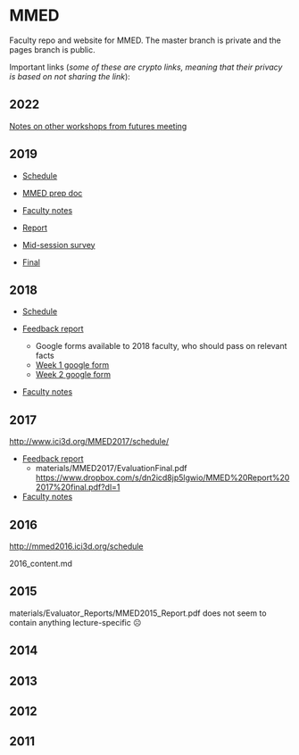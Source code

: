 # MMED

Faculty repo and website for MMED. The master branch is private and the pages branch is public.

Important links (_some of these are crypto links, meaning that their privacy is based on not sharing the link_):

## 2022

[Notes on other workshops from futures meeting](fields.md)

## 2019

- [Schedule](http://www.ici3d.org/MMED/schedule/2019/)

- [MMED prep doc](https://docs.google.com/document/d/1PZqO5Q1clDNIEXh3lwkrBhGIJ0UVRRSFlTy6zmYlYj4)

* [Faculty notes](https://docs.google.com/document/d/1Q7h5bizBeCY1j_NZZ_bpsJ0bUB0F-wHCawhHUcRaW4A/)

* [Report](materials/MMED2019/MMED_Report_2019.pdf)
* [Mid-session survey](https://docs.google.com/forms/d/1BFxFBryzp9gG-GRmoqCayXGIpRmxhJEeek6urCB_i-U/edit?ts=60d8618f#responses)
* [Final](https://docs.google.com/forms/d/1qJRzhjUi-TYMy8y-9QlX7-V6sK3GgNlIvKuMeqqvTEE/edit#responses)

## 2018

- [Schedule](http://www.ici3d.org/MMED/schedule/2018/)

- [Feedback report](https://www.dropbox.com/s/ublszeb2o2brdaw/MMEDReport2018.pdf?dl=1)
	* Google forms available to 2018 faculty, who should pass on relevant facts
	* [Week 1 google form](https://docs.google.com/forms/d/1QYcq_NpF6wJWAjOoP4aawF87Ar4mU3fHPRmGEJujZXY/edit?usp=sharing)
	* [Week 2 google form](https://docs.google.com/forms/d/1F8UPa4KJY3OXNQXnFrUuxAmZViHrhMiYtrwA_MKNTRM/edit?usp=sharing)
- [Faculty notes](https://docs.google.com/document/d/1nFS4ut7IbD3Zt9ET3BiX9pNDTbaxgFJFiynAvzeOt_M)

## 2017

http://www.ici3d.org/MMED2017/schedule/

- [Feedback report](https://www.dropbox.com/s/dn2icd8jp5lgwio/MMED%20Report%202017%20final.pdf?dl=1)
	* materials/MMED2017/EvaluationFinal.pdf
https://www.dropbox.com/s/dn2icd8jp5lgwio/MMED%20Report%202017%20final.pdf?dl=1
- [Faculty notes](https://docs.google.com/document/d/1pGA-P2Ltmi1lHMPx5dulhU3-anbAIILKxgzwPbTgl50)

## 2016

http://mmed2016.ici3d.org/schedule

2016_content.md

## 2015

materials/Evaluator_Reports/MMED2015_Report.pdf does not seem to contain anything lecture-specific ☹

## 2014

## 2013

## 2012

## 2011
